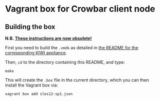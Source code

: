 # Vagrant box for Crowbar client node

## Building the box

**N.B. [These instructions are now obsolete!](../README.md)**

First you need to build the `.vmdk` as detailed in
[the README for the corresponding KIWI appliance](../../../kiwi/sles12-sp1/README.md).

Then, `cd` to the directory containing this README, and type:

    make

This will create the `.box` file in the current directory, which you
can then install the Vagrant box via:

    vagrant box add sles12-sp1.json
